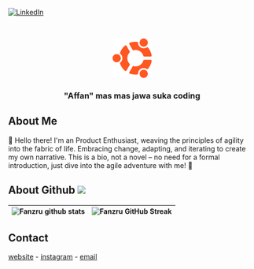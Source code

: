 
[![LinkedIn][linkedin-shield]][linkedin-url]

  
  

<!-- PROJECT LOGO -->

<br />

<p  align="center">

<a  href="https://github.com/fanzru">

<img  src="img/ubuntu.png"  alt="Logo"  width="80"  height="80">

</a>

  

<h3  align="center">"Affan" mas mas jawa suka coding</h3>

</p>

  
  
  

<!-- ABOUT THE PROJECT -->

## About Me

  

👋 Hello there! I'm an Product Enthusiast, weaving the principles of agility into the fabric of life. Embracing change, adapting, and iterating to create my own narrative. This is a bio, not a novel – no need for a formal introduction, just dive into the agile adventure with me! 🚀

  


  
  

<!-- MARKDOWN LINKS & IMAGES -->

<!-- https://www.markdownguide.org/basic-syntax/#reference-style-links -->

[linkedin-shield]: https://img.shields.io/badge/-LinkedIn-black.svg?style=for-the-badge&logo=linkedin&colorB=555

[linkedin-url]: https://linkedin.com/in/fanzru
<h2> About Github <img src = "https://media2.giphy.com/media/QssGEmpkyEOhBCb7e1/giphy.gif?cid=ecf05e47a0n3gi1bfqntqmob8g9aid1oyj2wr3ds3mg700bl&rid=giphy.gif" width = 32px> </h2>


| ![Fanzru github stats](https://github-readme-stats.vercel.app/api?username=Fanzru&show_icons=true&theme=react-dark) | ![Fanzru GitHub Streak](https://github-readme-streak-stats.herokuapp.com/?user=Fanzru&theme=react-dark) |
| --- | --- |

## Contact

[website](https://fanzru.dev/) - [instagram](https://www.instagram.com/fattahilaaf_/) - [email](fattahilaaf080701@gmail.com)

